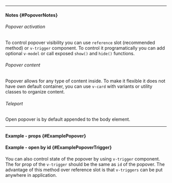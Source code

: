 ___

#### Notes {#PopoverNotes}

###### Popover activation

To control popover visibility you can use `reference` slot (recommended method) or `v-trigger` component. To control it programatically you can add optional `v-model` or call exposed `show()` and `hide()` functions.

###### Popover content

Popover allows for any type of content inside. To make it flexible it does not have own default container, you can use `v-card` with variants or utility classes to organize content.

###### Teleport

Open popover is by default appended to the body element.

---

#### Example - props {#ExamplePopover}

<example name="ExamplePopover"></example>

#### Example - open by id {#ExamplePopoverTrigger}

You can also control state of the popover by using `v-trigger` component. The for prop of the `v-trigger` should be the same as `id` of the popover. The advantage of this method over reference slot is that `v-triggers` can be put anywhere in application.

<example name="ExamplePopoverTrigger"></example>
